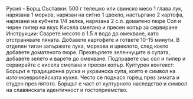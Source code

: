 Русия - Борщ
Съставки:
500 г телешко или свинско месо
1 глава лук, нарязана
1 морков, нарязан на ситно
1 цвекло, настъргано
2 картофа, нарязани на кубчета
1/4 зелка, нарязана
2 с.л. доматено пюре
Сол и черен пипер на вкус
Кисела сметана и пресен копър за сервиране
Инструкции:
Сварете месото в 1.5 л вода до омекване, като отстранявате пяната.
Добавете картофите и гответе 10-15 минути.
В отделен тиган запържете лука, моркова и цвеклото, след което добавете доматеното пюре.
Прехвърлете зеленчуците в супата, добавете зелето и варете до омекване.
Подправете със сол и пипер и сервирайте с кисела сметана и пресен копър.
Културен контекст:
Борщът е традиционна руска и украинска супа, която е символ на източноевропейската кухня. Често се поднася горещ през зимата и студен през лятото. Борщът е част от културното наследство и символ на славянската идентичност и гостоприемство.